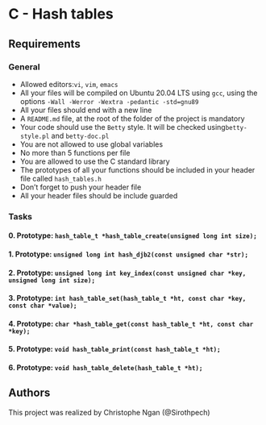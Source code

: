 # C - Hash tables
## Requirements
### General
* Allowed editors:```vi```, ```vim```, ```emacs```
* All your files will be compiled on Ubuntu 20.04 LTS using ```gcc```, using the options ```-Wall -Werror -Wextra -pedantic -std=gnu89```
* All your files should end with a new line
* A ```README.md``` file, at the root of the folder of the project is mandatory
* Your code should use the ```Betty``` style. It will be checked using```betty-style.pl``` and ```betty-doc.pl```
* You are not allowed to use global variables
* No more than 5 functions per file
* You are allowed to use the C standard library
* The prototypes of all your functions should be included in your header file called ```hash_tables.h```
* Don’t forget to push your header file
* All your header files should be include guarded

### Tasks
#### 0. Prototype: ```hash_table_t *hash_table_create(unsigned long int size);```

#### 1. Prototype: ```unsigned long int hash_djb2(const unsigned char *str);```

#### 2. Prototype: ```unsigned long int key_index(const unsigned char *key, unsigned long int size);```

#### 3. Prototype: ```int hash_table_set(hash_table_t *ht, const char *key, const char *value);```

#### 4. Prototype: ```char *hash_table_get(const hash_table_t *ht, const char *key);```

#### 5. Prototype: ```void hash_table_print(const hash_table_t *ht);```

#### 6. Prototype: ```void hash_table_delete(hash_table_t *ht);```

## Authors
This project was realized by Christophe Ngan (@Sirothpech)